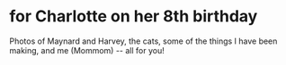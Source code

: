 # for Charlotte on her 8th birthday

Photos of Maynard and Harvey, the cats, some of the things I have been making, and me (Mommom) -- all for you!
